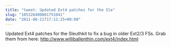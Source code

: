 ```yaml
---
title: "tweet: Updated Ext4 patches for the Sle"
slug: "105326400801751041"
date: "2011-08-21T17:12:25+00:00"
---
```

Updated Ext4 patches for the Sleuthkit to fix a bug in older Ext2/3 FSs.  Grab them from here: http://www.williballenthin.com/ext4/index.html